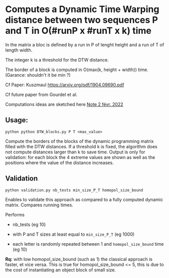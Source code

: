 

# Computes a Dynamic Time Warping distance between two sequences P and T in O(#runP x #runT x k) time



In the matrix a bloc is defined by a run in P of lenght height and a run of T of length width. 

The integer k is a threshold for the DTW distance.

The border of a block is computed in O(max(k, height + width)) time.(Garance: shouldn't it be min ?)

Cf Paper: Kuszmaul https://arxiv.org/pdf/1904.09690.pdf

Cf future paper from Gourdel et al.



Computations ideas are sketched here [Note 2 févr. 2022](https://notability.com/n/M9iqdy50C4dnBZoPSJDaT)



## Usage:

`python python DTW_blocks.py P T <max_value>`

Compute the borders of the blocks of the dynamic programming matrix filled with the DTW distances. If a threshold k is fixed, the algorithm does not compute distances larger than k to save time.
Output is only for validation: for each block the 4 extreme values are shown as well as the positions where the value of the distance increases.



## Validation

`python validation.py nb_tests min_size_P_T homopol_size_bound`

Enables to validate this approach as compared to a fully computed dynamic matrix.
Compares running times.

Performs  

* nb_tests (eg 10)

* with P and T sizes at least equal to `min_size_P_T` (eg 1000)

* each letter is randomly repeated between 1 and `homopol_size_bound` time (eg 10)

**Rq:** with low homopol_size_bound (such as 1) the classical approach is faster, et vice versa. This is true for homopol_size_bound <= 5, this is due to the cost of instantiating an object block of small size.

    




